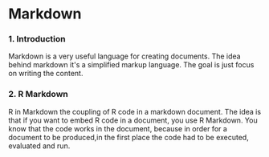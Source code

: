 # Markdown
### 1. Introduction
Markdown is a very useful language for creating documents. The idea behind markdown it's a simplified markup language. The goal is just focus on writing the content.

### 2. R Markdown
R in Markdown the coupling of R code in a markdown document. The idea is that if you want to embed R code in a document, you use R Markdown. You know that the code works in the document, because in order for a document to be produced,in the first place the code had to be executed, evaluated and run.
